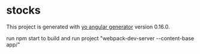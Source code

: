 # stocks

This project is generated with [yo angular generator](https://github.com/yeoman/generator-angular)
version 0.16.0.

run npm start to build and run project
"webpack-dev-server --content-base app/"